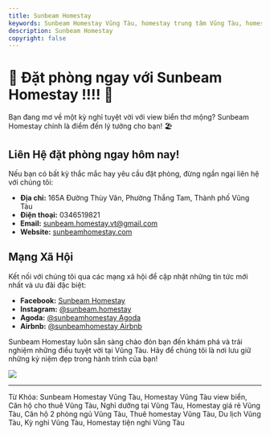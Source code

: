 ```yaml
---
title: Sunbeam Homestay
keywords: Sunbeam Homestay Vũng Tàu, homestay trung tâm Vũng Tàu, homestay tiện nghi Vũng Tàu, nơi nghỉ dưỡng Vũng Tàu, homestay gần biển Vũng Tàu, dịch vụ cho thuê xe đạp Vũng Tàu
description: Sunbeam Homestay
copyright: false
---
```


# 🌊 Đặt phòng ngay với Sunbeam Homestay !!!! 🌊

Bạn đang mơ về một kỳ nghỉ tuyệt vời với view biển thơ mộng? Sunbeam Homestay chính là điểm đến lý tưởng cho bạn! 🏖️

## Liên Hệ đặt phòng ngay hôm nay!

Nếu bạn có bất kỳ thắc mắc hay yêu cầu đặt phòng, đừng ngần ngại liên hệ với chúng tôi:

- **Địa chỉ:** 165A Đường Thùy Vân, Phường Thắng Tam, Thành phố Vũng Tàu
- **Điện thoại:** 0346519821
- **Email:** sunbeam.homestay.vt@gmail.com
- **Website:** [sunbeamhomestay.com](http://sunbeamhomestay.com)

## Mạng Xã Hội

Kết nối với chúng tôi qua các mạng xã hội để cập nhật những tin tức mới nhất và ưu đãi đặc biệt:

- **Facebook:** [Sunbeam Homestay](http://www.facebook.com/sunbeamhomestay)
- **Instagram:** [@sunbeam.homestay](https://www.instagram.com/sunbeam.homestay)
- **Agoda:** [@sunbeamhomestay Agoda](https://www.agoda.com/vi-vn/seaview-50m-from-beach-2-bedrooms-bluesea/hotel/vung-tau-vn.html?ds=kJ0zn2gFOIAcm%2FzB)
- **Airbnb:** [@sunbeamhomestay Airbnb](https://airbnb.com/h/sunbeam-homestay)

Sunbeam Homestay luôn sẵn sàng chào đón bạn đến khám phá và trải nghiệm những điều tuyệt vời tại Vũng Tàu. Hãy để chúng tôi là nơi lưu giữ những kỷ niệm đẹp trong hành trình của bạn!

![](https://scontent.fsgn5-14.fna.fbcdn.net/v/t39.30808-6/442495684_122110418840315348_6319460233493683558_n.jpg?_nc_cat=101&ccb=1-7&_nc_sid=5f2048&_nc_ohc=34RWTT0joDQQ7kNvgEyGS1p&_nc_ht=scontent.fsgn5-14.fna&oh=00_AYAZk2BaSev0mUvra_9BrZRVmKmg4PrMN2OIw3RdwYElNw&oe=66578431)

---

Từ Khóa: Sunbeam Homestay Vũng Tàu, Homestay Vũng Tàu view biển, Căn hộ cho thuê Vũng Tàu, Nghỉ dưỡng tại Vũng Tàu, Homestay giá rẻ Vũng Tàu, Căn hộ 2 phòng ngủ Vũng Tàu, Thuê homestay Vũng Tàu, Du lịch Vũng Tàu, Kỳ nghỉ Vũng Tàu, Homestay tiện nghi Vũng Tàu

